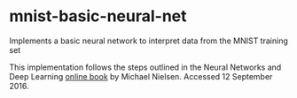 # mnist-basic-neural-net
Implements a basic neural network to interpret data from the MNIST training set

This implementation follows the steps outlined in the Neural Networks and Deep Learning [online book](http://neuralnetworksanddeeplearning.com/chap1.html#learning_with_gradient_descent) by Michael Nielsen. Accessed 12 September 2016.
